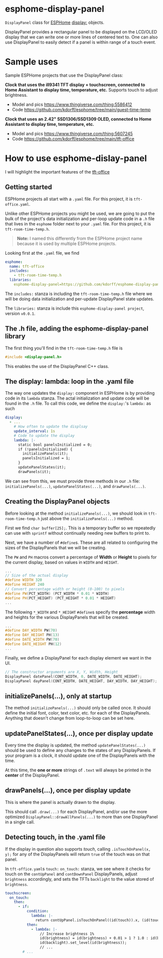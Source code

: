 # esphome-display-panel
`DisplayPanel` class for [ESPHome](https://esphome.io/) [display:](https://esphome.io/components/display/index.html) objects.

DisplayPanel provides a rectangular panel to be displayed on the LCD/OLED display that we can  write one or more lines of centered text to. One can also use DisplayPanel to easily detect if a panel is within range of a touch event.

# Sample uses

Sample ESPHome projects that use the DisplayPanel class:

**Clock that uses the ill9341 TFT display + touchscreen, connected to Home Assistant to display time, temperature, etc.**
Supports touch to adjust brightness.
* Model and pics https://www.thingiverse.com/thing:5586412
* Code https://github.com/kdorff/esphome/tree/main/guest-time-temp

**Clock that uses an 2.42" SSD1306/SSD1309 OLED, connected to Home Assistant to display time, temperature, etc.**
* Model and pics https://www.thingiverse.com/thing:5607245
* Code https://github.com/kdorff/esphome/tree/main/tft-office

# How to use esphome-dislay-panel

I will highlight the important features of the [tft-office](https://github.com/kdorff/esphome/tree/main/tft-office)

## Getting started

ESPHome projects all start with a `.yaml` file. For this project, it is `tft-office.yaml`.

Unlike other ESPHome projects you might be used, we are going to put the bulk of the project's data initialization and per-loop update code in a `.h` file that lives in the  `esphome` folder next to your `.yaml` file. For this project, it is `tft-room-time-temp.h`. 

> **Note:** I named this differently from the ESPHome project name because it is used by multiple ESPHome projects.

Looking first at the `.yaml` file, we find

```yaml
esphome:
  name: tft-office
  includes:
    - tft-room-time-temp.h
  libraries:
    esphome-display-panel=https://github.com/kdorff/esphome-display-panel.git#v0.0.1
```

The `includes:` stanza is including the `tft-room-time-temp.h` file where we will be doing data initialization and per-update DisplayPanel state updates.

The `libraries:` stanza is include this `esphome-display-panel project`, version `v0.0.1`.

## The .h file, adding the esphome-display-panel library

The first thing you'll find in the `tft-room-time-temp.h` file is 

```C++
#include <display-panel.h>
```

This enables the use of the DisplayPanel C++ class.

## The display: lambda: loop in the .yaml file

The way one updates the `display:` component in ESPHome is by providing code in its `lambda` stanza. The actal initialization and update code will be found in the `.h` file. To call this code, we define the `display:`'s `lambda:` as such

```yaml
display:
  - ...
    # How often to update the displsay
    update_interval: 1s
    # Code to update the display
    lambda: |-
      static bool panelsInitialized = 0;
      if (!panelsInitialized) {
        initializePanels(it);
        panelsInitialized = 1;
      }
      updatePanelStates(it);
      drawPanels(it);
```

We can see from this, we must provide three methods in our `.h` file: `initializePanels(...)`, `updatePanelStates(...)`, and `drawPanels(...)`.

## Creating the DisplayPanel objects

Before looking at the method `initializePanels(...)`, we should look in `tft-room-time-temp.h` just above the `initializePanels(...)` method.

First we find `char buffer[25];`. This is a temporary buffer so we repeatedly can use with `sprintf` without continually needing new buffers to print to.

Next, we have a number of `#define`s. These are all related to configuring the sizes of the DisplayPanels that we will be creating.

The `PW` and `PH` macros convert a percentage of **Width** or **Height** to pixels for the current display, based on values in `WIDTH` and `HEIGHT`.

```C++
...
// Size of the actual display
#define WIDTH 320
#define HEIGHT 240
// Convert percentage width or height (0-100) to pixels
#define PW(PCT_WIDTH) (PCT_WIDTH * 0.01 * WIDTH)
#define PH(PCT_HEIGHT) (PCT_HEIGHT * 0.01 * HEIGHT)
...
```

The following `*_WIDTH` and `*_HEIGHT` `#define`s specify the **percentage** width and heights for the various DisplayPanels that will be created.

```C++
...
#define DAY_WIDTH PW(70)
#define DAY_HEIGHT PH(13)
#define DATE_WIDTH PW(70)
#define DATE_HEIGHT PH(12)
...
```

Finally, we define a DisplayPanel for each display element we want in the UI. 

```C++
// The constructor arguments are X, Y, Width, Height
DisplayPanel datePanel(CONT_WIDTH, 0, DATE_WIDTH, DATE_HEIGHT);
DisplayPanel dayPanel(CONT_WIDTH, DATE_HEIGHT, DAY_WIDTH, DAY_HEIGHT);
```

## initializePanels(...), only at startup

The method `initializePanels(...)` should only be called once. It should define the initial font, color, text color, etc. for each of the DisplayPanels. Anything that doesn't change from loop-to-loop can be set here. 

## updatePanelStates(...), once per display update

Every time the display is updated, the method `updatePanelStates(...)` should be used to define any changes to the states of any DisplayPanels. If your program is a clock, it should update one of the DisplayPanels with the time.

At this time, the **one or more** strings of `.text` will always be printed in the **center** of the DisplayPanel.

## drawPanels(...), once per display update

This is where the panel is actually drawn to the display.

This should call `.draw(...)` for each DisplayPanel, and/or use the more optimized `DisplayPanel::drawAllPanels(...)` to more than one DisplayPanel in a single call.

## Detecting touch, in the .yaml file

If the display in question also supports *touch*, calling `.isTouchOnPanel(x, y);` for any of the DisplayPanels will return `true` of the touch was on that panel.

In `tft-office.yaml`s `touch:` `on_touch:` stanza, we see where it checks for touch on the `contUpPanel` and `contDownPanel` DisplayPanels, adjust `brightness` accordingly, and sets the TFTs `backlight` to the value stored of `brightness`.

```yaml
touchscreen:
  on_touch:
    then:
      - if:
          condition:
            lambda: |-
              return contUpPanel.isTouchOnPanel((id(touch)).x, (id(touch)).y);
          then:
            - lambda: |-
                // Increase brightness 1%
                id(brightness) = id(brightness) + 0.01 > 1 ? 1.0 : id(brightness) + 0.01;
                id(backlight).set_level(id(brightness));
                // ...
        # ...
```
